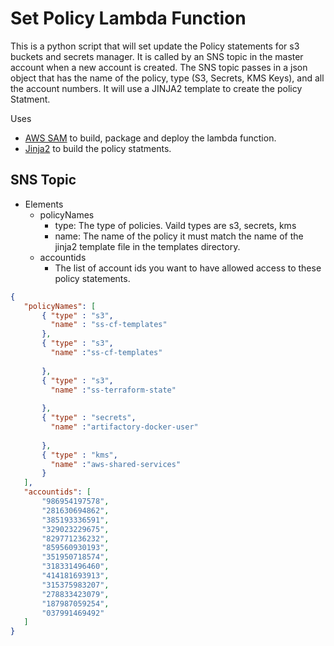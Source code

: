 # Set Policy Lambda Function

This is a python script that will set update the Policy statements for s3 buckets and secrets manager. It is called by 
an SNS topic in the master account when a new account is created.  The SNS topic passes in a json object that has the 
name of the policy, type (S3, Secrets, KMS Keys), and all the account numbers. It will use a JINJA2 template to create 
the policy Statment.

Uses
* [AWS SAM](https://aws.amazon.com/serverless/sam/) to build, package and deploy the lambda function.
* [Jinja2](http://jinja.pocoo.org/) to build the policy statments.


## SNS Topic

* Elements
  * policyNames
    * type: The type of policies. Vaild types are s3, secrets, kms
    * name: The name of the policy it must match the name of the jinja2 template file in the templates directory. 
  * accountids
    * The list of account ids you want to have allowed access to these policy statements.


```json
{
   "policyNames": [ 
       { "type" : "s3",
         "name" : "ss-cf-templates" 
       },
       { "type" : "s3",
         "name" :"ss-cf-templates"
       
       },
       { "type" : "s3",
         "name" :"ss-terraform-state"
       
       },
       { "type" : "secrets",
         "name" :"artifactory-docker-user"
       
       },
       { "type" : "kms",
         "name" :"aws-shared-services"
       }
   ],
   "accountids": [
       "986954197578",
       "281630694862",
       "385193336591",
       "329023229675",
       "829771236232",
       "859560930193",
       "351950718574",
       "318331496460",
       "414181693913",
       "315375983207",
       "278833423079",
       "187987059254",
       "037991469492"
   ]
}
```





